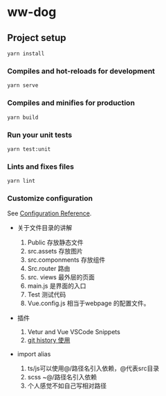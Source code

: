 # ww-dog

## Project setup
```
yarn install
```

### Compiles and hot-reloads for development
```
yarn serve
```

### Compiles and minifies for production
```
yarn build
```

### Run your unit tests
```
yarn test:unit
```

### Lints and fixes files
```
yarn lint
```

### Customize configuration
See [Configuration Reference](https://cli.vuejs.org/config/).

+ 关于文件目录的讲解
  1. Public 存放静态文件
  2. src.assets 存放图片
  3. src.componments 存放组件
  4. Src.router 路由
  5. src. views 最外层的页面
  6. main.js 是界面的入口
  7. Test 测试代码
  8. Vue.config.js 相当于webpage 的配置文件。 

+ 插件
  1. Vetur and  Vue VSCode Snippets
  2. [git history 使用](https://www.cnblogs.com/EdisonVan/p/10642698.html)

+ import alias
  1. ts/js可以使用@/路径名引入依赖，@代表src目录
  2. scss ~@/路径名引入依赖
  2. 个人感觉不如自己写相对路径
